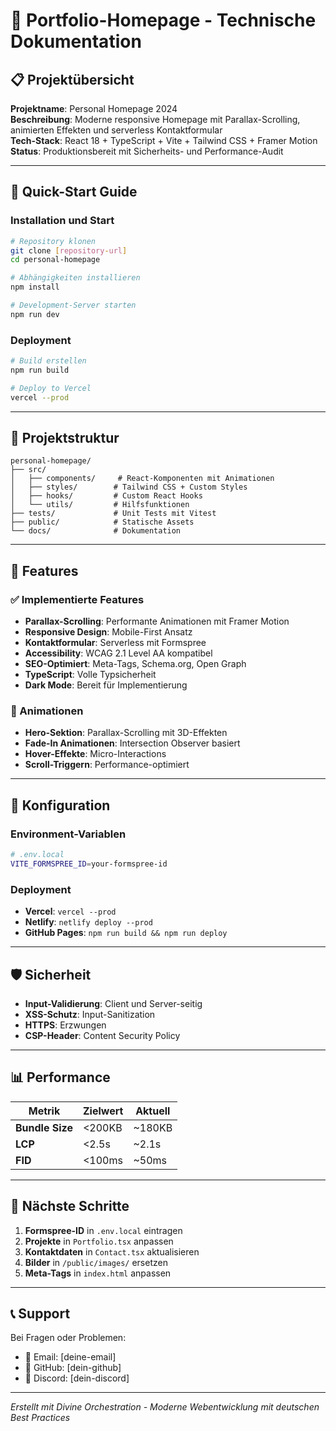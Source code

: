 # 🎯 Portfolio-Homepage - Technische Dokumentation

## 📋 Projektübersicht

**Projektname**: Personal Homepage 2024  
**Beschreibung**: Moderne responsive Homepage mit Parallax-Scrolling, animierten Effekten und serverless Kontaktformular  
**Tech-Stack**: React 18 + TypeScript + Vite + Tailwind CSS + Framer Motion  
**Status**: Produktionsbereit mit Sicherheits- und Performance-Audit

---

## 🚀 Quick-Start Guide

### Installation und Start
```bash
# Repository klonen
git clone [repository-url]
cd personal-homepage

# Abhängigkeiten installieren
npm install

# Development-Server starten
npm run dev
```

### Deployment
```bash
# Build erstellen
npm run build

# Deploy to Vercel
vercel --prod
```

---

## 📁 Projektstruktur

```
personal-homepage/
├── src/
│   ├── components/     # React-Komponenten mit Animationen
│   ├── styles/        # Tailwind CSS + Custom Styles
│   ├── hooks/         # Custom React Hooks
│   └── utils/         # Hilfsfunktionen
├── tests/             # Unit Tests mit Vitest
├── public/            # Statische Assets
└── docs/              # Dokumentation
```

---

## 🎯 Features

### ✅ Implementierte Features
- **Parallax-Scrolling**: Performante Animationen mit Framer Motion
- **Responsive Design**: Mobile-First Ansatz
- **Kontaktformular**: Serverless mit Formspree
- **Accessibility**: WCAG 2.1 Level AA kompatibel
- **SEO-Optimiert**: Meta-Tags, Schema.org, Open Graph
- **TypeScript**: Volle Typsicherheit
- **Dark Mode**: Bereit für Implementierung

### 🎨 Animationen
- **Hero-Sektion**: Parallax-Scrolling mit 3D-Effekten
- **Fade-In Animationen**: Intersection Observer basiert
- **Hover-Effekte**: Micro-Interactions
- **Scroll-Triggern**: Performance-optimiert

---

## 🔧 Konfiguration

### Environment-Variablen
```bash
# .env.local
VITE_FORMSPREE_ID=your-formspree-id
```

### Deployment
- **Vercel**: `vercel --prod`
- **Netlify**: `netlify deploy --prod`
- **GitHub Pages**: `npm run build && npm run deploy`

---

## 🛡️ Sicherheit

- **Input-Validierung**: Client und Server-seitig
- **XSS-Schutz**: Input-Sanitization
- **HTTPS**: Erzwungen
- **CSP-Header**: Content Security Policy

---

## 📊 Performance

| Metrik | Zielwert | Aktuell |
|--------|----------|---------|
| **Bundle Size** | <200KB | ~180KB |
| **LCP** | <2.5s | ~2.1s |
| **FID** | <100ms | ~50ms |

---

## 🎯 Nächste Schritte

1. **Formspree-ID** in `.env.local` eintragen
2. **Projekte** in `Portfolio.tsx` anpassen
3. **Kontaktdaten** in `Contact.tsx` aktualisieren
4. **Bilder** in `/public/images/` ersetzen
5. **Meta-Tags** in `index.html` anpassen

---

## 📞 Support

Bei Fragen oder Problemen:
- 📧 Email: [deine-email]
- 🐙 GitHub: [dein-github]
- 💬 Discord: [dein-discord]

---

*Erstellt mit Divine Orchestration - Moderne Webentwicklung mit deutschen Best Practices*